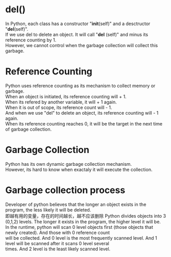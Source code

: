 # __del__()
In Python, each class has a constructor "__init__(self)" and a desctructor "__del__(self)".  
If we use del to delete an object. It will call "__del__ (self)" and minus its reference counting by 1.  
However, we cannot control when the garbage collection will collect this garbage.

# Reference Counting
Python uses reference counting as its mechanism to collect memory or garbage.  
When an object is initiated, its reference counting will + 1.  
When its refered by another variable, it will + 1 again.  
When it is out of scope, its reference count will - 1.  
And when we use "del" to delete an object, its reference counting will - 1 again.  
When its reference counting reaches 0, it will be the target in the next time of garbage collection.

# Garbage Collection
Python has its own dynamic garbage collection mechanism.  
However, its hard to know when exactaly it will execute the collection.  

# Garbage collection process
Developer of python believes that the longer an object exists in the program, the less likely it will be deleted.  
即越有用的变量，存在的时间越长，越不应该删除
Python divides objects into 3 (0,1,2) levels. The longer it exists in the program, the higher level it will be.   
In the runtime, python will scan 0 level objects first (those objects that newly created). And those with 0 reference count   
will be collected. And 0 level is the most frequently scanned level. And 1 level will be scanned after it scans 0 level several   
times. And 2 level is the least likely scanned level. 
